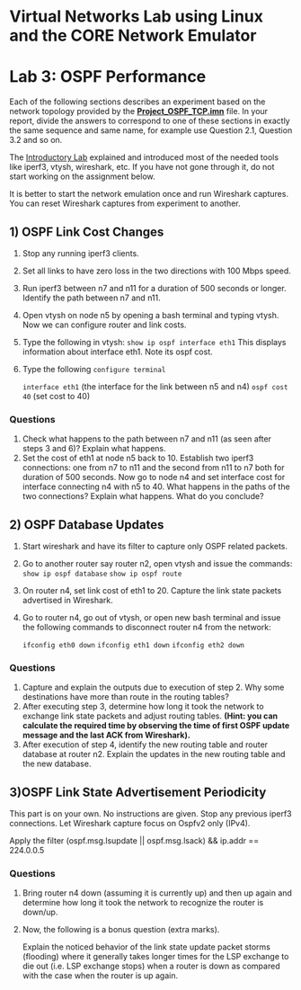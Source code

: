 # Virtual Networks Lab using Linux and the CORE Network Emulator

# Lab 3: OSPF Performance 

Each of the following sections describes an experiment based on the network topology provided by the  **[Project_OSPF_TCP.imn](https://github.com/kelsayed/CoreNetLab/NetTopo/Project_OSPF_TCP.imn)**  file. In your report, divide the answers to correspond to one of these sections in exactly the same sequence and same name, for example use Question 2.1, Question 3.2 and so on.

The [Introductory Lab](https://github.com/kelsayed/CoreNetLab/IntroLab.md) explained and introduced most of the needed tools like iperf3, vtysh, wireshark, etc. If you have not gone through it, do not start working on the assignment below.

It is better to start the network emulation once and run Wireshark captures. You can reset Wireshark captures from experiment to another.

## 1) OSPF Link Cost Changes

1. Stop any running iperf3 clients.

2. Set all links to have zero loss in the two directions with 100 Mbps speed.

3. Run iperf3 between n7 and n11 for a duration of 500 seconds or longer. Identify the path between n7 and n11.

4. Open vtysh on node n5 by opening a bash terminal and typing vtysh. Now we can configure router and link costs.

5. Type the following in vtysh:
   `show ip ospf interface eth1`
   This displays information about interface eth1. Note its ospf cost.

6. Type the following
   `configure terminal`

   `interface eth1` (the interface for the link between n5 and n4)
   `ospf cost 40` (set cost to 40)

### **Questions**

1. Check what happens to the path between n7 and n11 (as seen after steps 3 and 6)? Explain what happens.
2. Set the cost of eth1 at node n5 back to 10. Establish two iperf3 connections: one from n7 to n11 and the second from n11 to n7 both for duration of 500 seconds. Now go to node n4 and set interface cost for interface connecting n4 with n5 to 40.
    What happens in the paths of the two connections? Explain what happens. What do you conclude?

## 2) OSPF Database Updates

1. Start wireshark and have its filter to capture only OSPF related packets.

2. Go to another router say router n2, open vtysh and issue the commands:
   `show ip ospf database`
   `show ip ospf route`

3. On router n4, set link cost of eth1 to 20. Capture the link state packets advertised in Wireshark.

4. Go to router n4, go out of vtysh, or open new bash terminal and issue the following commands to disconnect router n4 from the network:

   `ifconfig eth0 down`
   `ifconfig eth1 down`
   `ifconfig eth2 down`

### Questions

1. Capture and explain the outputs due to execution of step 2. Why some destinations have more than route in the routing tables?
2. After executing step 3, determine how long it took the network to exchange link state packets and adjust routing tables. **(Hint: you can calculate the required time by observing the time of first OSPF update message and the last ACK from Wireshark).**
3. After execution of step 4, identify the new routing table and router database at router n2. Explain the updates in the new routing table and the new database.

## 3)OSPF Link State Advertisement Periodicity

This part is on your own. No instructions are given. Stop any previous iperf3 connections. Let Wireshark capture focus on Ospfv2 only (IPv4).

Apply the filter (ospf.msg.lsupdate \|\| ospf.msg.lsack) && ip.addr == 224.0.0.5

### Questions

1. Bring router n4 down (assuming it is currently up) and then up again and determine how long it took the network to recognize the router is down/up.

2. Now, the following is a bonus question (extra marks).

   Explain the noticed behavior of the link state update packet storms (flooding) where it generally takes longer times for the LSP exchange to die out (i.e. LSP exchange stops) when a router is down as compared with the case when the router is up again.